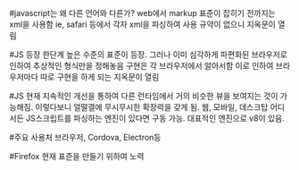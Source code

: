 #javascript는 왜 다른 언어와 다른가?
web에서 markup 표준이 잡히기 전까지는 xml을 사용함
ie, safari 등에서 각자 xml을 파싱하여 사용
규약이 없으니 지옥문이 열림

#JS 등장
한단계 높은 수준의 표준이 등장.
그러나 이미 심각하게 파편화된 브라우저로 인하여 추상적인 형식만을 정해놓음
구현은 각 브라우저에서 알아서함
이로 인하여 브라우저마다 따로 구현을 하게 되는 지옥문이 열림

#JS 현재
지속적인 개선을 통하여 다른 런타임에서 거의 비슷한 뷰을 보여지는 것이 가능해짐.
이렇다보니 얼떨결에 무시무시한 확장력을 갖게 됨.
웹, 모바일, 데스크탑 어디서든 JS스크립트를 파싱하는 엔진이 있다면 구동 가능.
대표적인 엔진으로 v8이 있음.

#주요 사용처
브라우저, Cordova, Electron등

#Firefox
현재 표준을 만들기 위하여 노력



